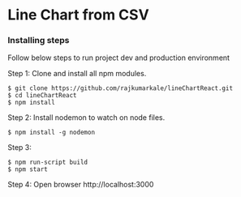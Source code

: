 # Line Chart from  CSV

### Installing steps
Follow below steps to run project dev and production environment

Step 1: Clone and install all npm modules.
```
$ git clone https://github.com/rajkumarkale/lineChartReact.git
$ cd lineChartReact
$ npm install
```

Step 2: Install nodemon to watch on node files.
```
$ npm install -g nodemon
```

Step 3:
```
$ npm run-script build
$ npm start
```

Step 4: Open browser
http://localhost:3000
